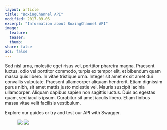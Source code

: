 ```yaml
---
layout: article
title: "BoxingChannel API"
modified: 2017-09-06
excerpt: "Information about BoxingChannel API"
image:
  feature:
  teaser:
  thumb:
share: false
ads: false
---
```


Sed nisl urna, molestie eget risus vel, porttitor pharetra magna. Praesent luctus, odio vel porttitor commodo, turpis ex tempor elit, et bibendum quam massa quis libero. In vitae tristique urna. Integer sit amet ex sit amet dui convallis vulputate. Praesent ullamcorper aliquam hendrerit. Etiam dignissim purus nibh, sit amet mattis justo molestie vel. Mauris suscipit lacinia ullamcorper. Aliquam dapibus sapien non sagittis luctus. Duis ac egestas quam, sed iaculis ipsum. Curabitur sit amet iaculis libero. Etiam finibus massa vitae velit facilisis vestibulum.

Explore our guides or try and test our API with Swagger.

<figure class="half">
	<a href="{{ site.url }}/guides/"><img src="{{ site.url }}/images/guides-read.jpg"></a>
	<a href="https://sb2api.servicechannel.com/swagger/ui/index"><img src="{{ site.url }}/images/swagger.jpg"></a>
	<figcaption></figcaption>
</figure>